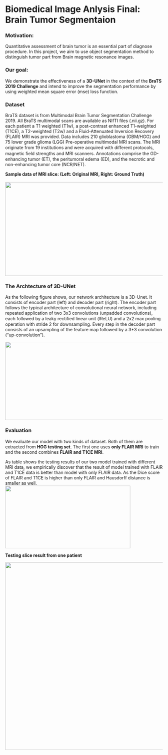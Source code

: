 # Biomedical Image Anlysis Final: Brain Tumor Segmentaion

### **Motivation:**</br>
Quantitative assessment of brain tumor is an essential part of diagnose procedure. In this project, we aim to use object segmentation method to distinguish tumor part from Brain magnetic resonance images.

### **Our goal:**</br>
We demonstrate the effectiveness of a **3D-UNet** in the context of the **BraTS 2019 Challenge** and intend to improve the segmentation performance by using weighted mean square error (mse) loss function. 

### **Dataset**</br>
BraTS dataset is from Multimodal Brain Tumor Segmentation Challenge 2019. All BraTS multimodal scans are available as NIfTI files (.nii.gz). For each patient a T1 weighted (T1w), a post-contrast enhanced T1-weighted (T1CE), a T2-weighted (T2w) and a Fluid-Attenuated Inversion Recovery (FLAIR) MRI was provided. Data includes 210 glioblastoma (GBM/HGG) and 75 lower grade glioma (LGG) Pre-operative multimodal MRI scans. The MRI originate from 19 institutions and were acquired with diﬀerent protocols, magnetic ﬁeld strengths and MRI scanners. Annotations comprise the GD-enhancing tumor (ET), the peritumoral edema (ED), and the necrotic and non-enhancing tumor core (NCR/NET).

**Sample data of MRI slice: (Left: Original MRI, Right: Ground Truth)**</br></br>
<img src="https://user-images.githubusercontent.com/20013955/99252183-8c823800-2849-11eb-9be9-651845baaf7e.png" width="600" height="300" />


### **The Archtecture of 3D-UNet**</br>

As the following figure shows, our network architecture is a 3D-Unet. It consists of encoder part (left) and decoder part (right). The encoder part follows the typical architecture of convolutional neural network, including repeated application of two 3x3 convolutions (unpadded convolutions), each followed by a leaky rectiﬁed linear unit (lReLU) and a 2x2 max pooling operation with stride 2 for downsampling. Every step in the decoder part consists of an upsampling of the feature map followed by a 3*3 convolution (“up-convolution”).</br>

<img src="https://user-images.githubusercontent.com/20013955/99251436-52646680-2848-11eb-9841-1c02873e3f37.PNG" width="800" height="250" />

### **Evaluation**

We evaluate our model with two kinds of dataset. Both of them are extracted from **HGG testing set**. The first one uses **only FLAIR MRI** to train and the second combines **FLAIR and T1CE MRI**. </br>

As table shows the testing results of our two model trained with different MRI data, we empirically discover that the result of model trained with FLAIR and T1CE data is better than model with only FLAIR data. As the Dice score of FLAIR and T1CE is higher than only FLAIR and Hausdorff distance is smaller as well.</br> 
<img src="https://user-images.githubusercontent.com/20013955/99253787-53979280-284c-11eb-9efd-63531b638079.PNG" width="400" height="200" />

**Testing slice result from one patient**

<img src="https://user-images.githubusercontent.com/20013955/99251640-a1120080-2848-11eb-9393-66daa1509f15.png" width="600" height="600" />



